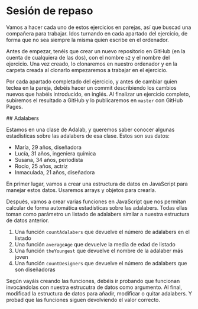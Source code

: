 # Sesión de repaso

Vamos a hacer cada uno de estos ejercicios en parejas, así que buscad una compañera para trabajar. Idos turnando en cada apartado del ejercicio, de forma que no sea siempre la misma quien escribe en el ordenador.

Antes de empezar, tenéis que crear un nuevo repositorio en GitHub (en la cuenta de cualquiera de las dos), con el nombre `s2` y el nombre del ejercicio. Una vez creado, lo clonaremos en nuestro ordenador y en la carpeta creada al clonarlo empezaremos a trabajar en el ejercicio.

Por cada apartado completado del ejercicio, y antes de cambiar quien teclea en la pareja, debéis hacer un commit describiendo los cambios nuevos que habéis introducido, en inglés. Al finalizar un ejercicio completo, subiremos el resultado a GitHub y lo publicaremos en `master` con GitHub Pages.

## Adalabers

Estamos en una clase de Adalab, y queremos saber conocer algunas estadísticas sobre las adalabers de esa clase. Estos son sus datos:
- María, 29 años, diseñadora
- Lucía, 31 años, ingeniera química
- Susana, 34 años, periodista
- Rocío, 25 años, actriz
- Inmaculada, 21 años, diseñadora

En primer lugar, vamos a crear una estructura de datos en JavaScript para manejar estos datos. Usaremos arrays y objetos para crearla.

Después, vamos a crear varias funciones en JavaScript que nos permitan calcular de forma automática estadísticas sobre las adalabers. Todas ellas toman como parámetro un listado de adalabers similar a nuestra estructura de datos anterior.
1. Una función `countAdalabers` que devuelve el número de adalabers en el listado
1. Una función `averageAge` que devuelve la media de edad de listado
1. Una función `theYoungest` que devuelve el nombre de la adalaber más joven
1. Una función `countDesigners` que devuelve el número de adalabers que son diseñadoras

Según vayáis creando las funciones, debéis ir probando que funcionan invocándolas con nuestra estrucutra de datos como argumento. Al final, modificad la estructura de datos para añadir, modificar o quitar adalabers. Y probad que las funciones siguen devolviendo el valor correcto.
